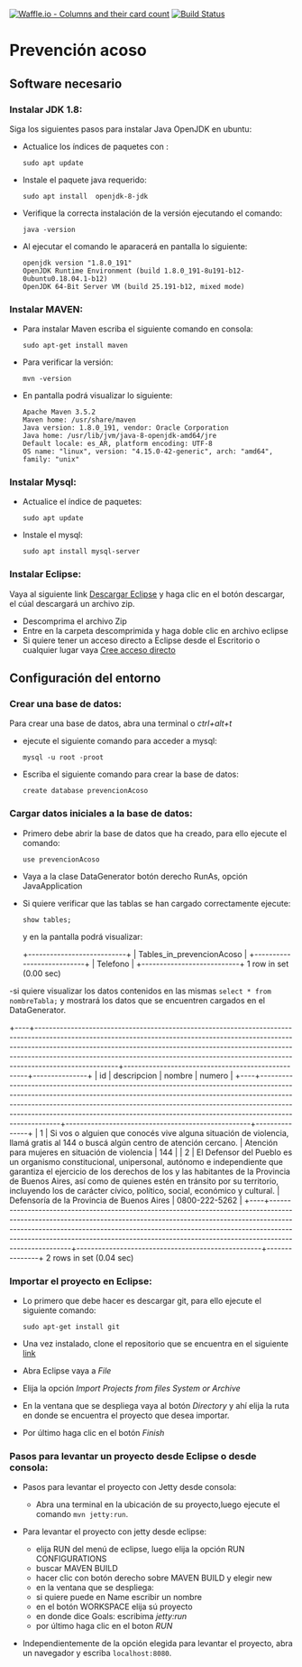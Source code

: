 [![Waffle.io - Columns and their card count](https://badge.waffle.io/vgrana/prevencion-acoso-callejero.svg?columns=backlog)](https://waffle.io/vgrana/prevencion-acoso-callejero)
[![Build Status](https://travis-ci.com/vgrana/prevencion-acoso-callejero.svg?branch=master)](https://travis-ci.com/vgrana/prevencion-acoso-callejero)


# Prevención acoso

## Software necesario

### Instalar JDK 1.8:

Siga los siguientes pasos para instalar Java OpenJDK en ubuntu:
- Actualice los índices de paquetes con :
	```
	sudo apt update
	```
- Instale el paquete java requerido:
	```
	sudo apt install  openjdk-8-jdk
	```
- Verifique la correcta instalación de la versión ejecutando el comando:
	```
	java -version
	```
- Al ejecutar el comando le aparacerá en pantalla lo siguiente: 
	```
	openjdk version "1.8.0_191"
	OpenJDK Runtime Environment (build 1.8.0_191-8u191-b12-0ubuntu0.18.04.1-b12)
	OpenJDK 64-Bit Server VM (build 25.191-b12, mixed mode)
	```

### Instalar MAVEN:
- Para instalar Maven escriba el siguiente comando en consola:
	```
	sudo apt-get install maven
	```
- Para verificar la versión:
	```
	mvn -version 
	```
- En pantalla podrá visualizar lo siguiente:
	```
	Apache Maven 3.5.2
	Maven home: /usr/share/maven
	Java version: 1.8.0_191, vendor: Oracle Corporation
	Java home: /usr/lib/jvm/java-8-openjdk-amd64/jre
	Default locale: es_AR, platform encoding: UTF-8
	OS name: "linux", version: "4.15.0-42-generic", arch: "amd64", family: "unix"
	```
	
### Instalar Mysql:
- Actualice  el índice de paquetes:
	```
	sudo apt update
	```
- Instale el mysql:
	```
	sudo apt install mysql-server
	```

### Instalar Eclipse:
Vaya al siguiente link [Descargar Eclipse](https://www.eclipse.org/downloads/download.php?file=/technology/epp/downloads/release/2018-09/R/eclipse-jee-2018-09-linux-gtk-x86_64.tar.gz)
 y haga clic en el botón descargar, el cúal descargará un archivo zip.
- Descomprima el archivo Zip
- Entre en la carpeta descomprimida y haga doble clic en archivo eclipse
- Si quiere tener un acceso directo a Eclipse desde el Escritorio o cualquier lugar vaya [Cree acceso directo](https://computerhoy.com/paso-a-paso/software/como-crear-accesos-directos-escritorio-ubuntu-46982) 


## Configuración del entorno

### Crear una base de datos:

Para crear una base de datos, abra una terminal o  _ctrl+alt+t_
- ejecute el siguiente comando para acceder a mysql:
	```
	mysql -u root -proot
	```
- Escriba el siguiente comando para crear la base de datos:
	```
	create database prevencionAcoso
	```
	
### Cargar datos iniciales a la base de datos:
- Primero debe abrir la base de datos que ha creado, para ello ejecute el comando:
	 ```
	 use prevencionAcoso
	 ```
		  
- Vaya a la clase DataGenerator botón derecho RunAs, opción JavaApplication
- Si quiere verificar que las tablas se han cargado correctamente ejecute:
	```
	show tables;
	```
	y en la pantalla podrá visualizar:
	
	+---------------------------+
	| Tables_in_prevencionAcoso |
	+---------------------------+
	| Telefono                  |
	+---------------------------+
	1 row in set (0.00 sec)

	
-si quiere visualizar los datos contenidos en las mismas 
	```
	select * from nombreTabla;
	```
y mostrará los datos que se encuentren cargados en el DataGenerator.

+----+-----------------------------------------------------------------------------------------------------------------------------------------------------------------------------------------------------------------------------------------------------------------------------------------------------------------------------------------------+---------------------------------------------------+---------------+
| id | descripcion                                                                                                                                                                                                                                                                                                                                   | nombre                                            | numero        |
+----+-----------------------------------------------------------------------------------------------------------------------------------------------------------------------------------------------------------------------------------------------------------------------------------------------------------------------------------------------+---------------------------------------------------+---------------+
|  1 | Si vos o alguien que conocés vive alguna situación de violencia, llamá gratis al 144 o buscá algún centro de atención cercano.                                                                                                                                                                                                                | Atención para mujeres en situación de violencia   | 144           |
|  2 | El Defensor del Pueblo es un organismo constitucional, unipersonal, autónomo e independiente que garantiza el ejercicio de los derechos de los y las habitantes de la Provincia de Buenos Aires, así como de quienes estén en tránsito por su territorio, incluyendo los de carácter cívico, político, social, económico y cultural.          | Defensoría de la Provincia de Buenos Aires        | 0800-222-5262 |
+----+-----------------------------------------------------------------------------------------------------------------------------------------------------------------------------------------------------------------------------------------------------------------------------------------------------------------------------------------------+---------------------------------------------------+---------------+
2 rows in set (0.04 sec)


### Importar el proyecto en Eclipse:

- Lo primero que debe hacer es descargar git, para ello ejecute el siguiente comando:
	```
	sudo apt-get install git
	```
- Una vez instalado, clone el repositorio que se encuentra en el siguiente [link](https://github.com/vgrana/prevencion-acoso-callejero)

- Abra Eclipse vaya a _File_
- Elija la opción _Import Projects from files System or Archive_

- En la ventana que se despliega vaya al botón _Directory_ y ahí elija la ruta en donde se encuentra el proyecto que desea importar.

- Por último haga clic en el botón _Finish_ 

### Pasos para levantar un proyecto desde Eclipse o desde consola: 

- Pasos para levantar el proyecto con Jetty desde  consola:

	- Abra una terminal en la ubicación de su proyecto,luego ejecute el comando `mvn jetty:run`.

 - Para levantar el proyecto con jetty desde eclipse:
	- elija RUN del menú de eclipse, luego  elija la opción RUN CONFIGURATIONS
	- buscar MAVEN BUILD
	- hacer clic con botón derecho sobre MAVEN BUILD y elegir new
	- en la ventana que se despliega:
	- si quiere puede en Name escribir un nombre
	- en el botón WORKSPACE elija sú proyecto
	- en donde dice Goals: escribima _jetty:run_
	- por último haga clic en el boton  _RUN_


- Independientemente de la opción elegida para levantar el proyecto, abra un navegador y escriba `localhost:8080`.

